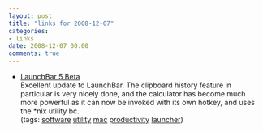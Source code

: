 ```yaml
---
layout: post
title: "links for 2008-12-07"
categories:
- links
date: 2008-12-07 00:00
comments: true
---
```


<ul class="delicious"><li>
                <div class="delicious-link"><a href="http://www.obdev.at/products/launchbar/beta.html">LaunchBar 5 Beta</a></div>
                <div class="delicious-extended">Excellent update to LaunchBar. The clipboard history feature in particular is very nicely done, and the calculator has become much more powerful as it can now be invoked with its own hotkey, and uses the *nix utility bc.</div>
                <div class="delicious-tags">(tags: <a href="http://delicious.com/bsag/software">software</a> <a href="http://delicious.com/bsag/utility">utility</a> <a href="http://delicious.com/bsag/mac">mac</a> <a href="http://delicious.com/bsag/productivity">productivity</a> <a href="http://delicious.com/bsag/launcher">launcher</a>)</div>
            </li></ul>


